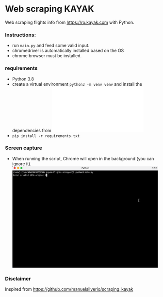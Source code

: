 # Web scraping KAYAK

Web scraping flights info from https://ro.kayak.com with Python.

### Instructions:

* run `main.py` and feed some valid input.
* chromedriver is automatically installed based on the OS
* chrome browser must be installed.


### requirements

* Python 3.8
* create a virtual environment `python3 -m venv venv` and install the dependencies from ![requirements.txt](requirements.txt)
* `pip install -r requirements.txt `

### Screen capture

* When running the script, Chrome will open in the background (you can ignore it).
![](img/run.gif)

### Disclaimer
Inspired from https://github.com/manuelsilverio/scraping_kayak
